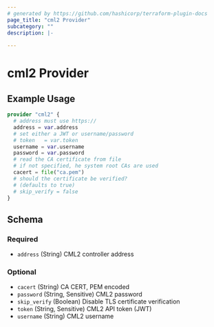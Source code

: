 ```yaml
---
# generated by https://github.com/hashicorp/terraform-plugin-docs
page_title: "cml2 Provider"
subcategory: ""
description: |-
  
---
```


# cml2 Provider



## Example Usage

```terraform
provider "cml2" {
  # address must use https://
  address = var.address
  # set either a JWT or username/password
  # token   = var.token
  username = var.username
  password = var.password
  # read the CA certificate from file
  # if not specified, he system root CAs are used
  cacert = file("ca.pem")
  # should the certificate be verified?
  # (defaults to true)
  # skip_verify = false
}
```

<!-- schema generated by tfplugindocs -->
## Schema

### Required

- `address` (String) CML2 controller address

### Optional

- `cacert` (String) CA CERT, PEM encoded
- `password` (String, Sensitive) CML2 password
- `skip_verify` (Boolean) Disable TLS certificate verification
- `token` (String, Sensitive) CML2 API token (JWT)
- `username` (String) CML2 username
